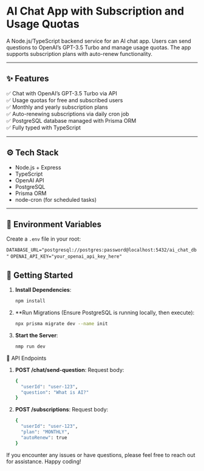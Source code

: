 # AI Chat App with Subscription and Usage Quotas

A Node.js/TypeScript backend service for an AI chat app. Users can send questions to OpenAI’s GPT-3.5 Turbo and manage usage quotas. The app supports subscription plans with auto-renew functionality.

---

## ✨ Features

✅ Chat with OpenAI’s GPT-3.5 Turbo via API  
✅ Usage quotas for free and subscribed users  
✅ Monthly and yearly subscription plans  
✅ Auto-renewing subscriptions via daily cron job  
✅ PostgreSQL database managed with Prisma ORM  
✅ Fully typed with TypeScript

---

## ⚙️ Tech Stack

- Node.js + Express
- TypeScript
- OpenAI API
- PostgreSQL
- Prisma ORM
- node-cron (for scheduled tasks)

---

## 🔑 Environment Variables
Create a `.env` file in your root:


`DATABASE_URL="postgresql://postgres:password@localhost:5432/ai_chat_db"`
`OPENAI_API_KEY="your_openai_api_key_here"`

## 🚀 Getting Started

1. **Install Dependencies**:
    ```bash
   npm install
2. **Run Migrations (Ensure PostgreSQL is running locally, then execute):
    ```bash
   npx prisma migrate dev --name init
3. **Start the Server**:
   ```bash
   nmp run dev

💬 API Endpoints

1. **POST /chat/send-question**:
Request body:
    ```bash
    {
      "userId": "user-123",
      "question": "What is AI?"
    }

2. **POST /subscriptions**:
Request body:
    ```bash
    {
      "userId": "user-123",
      "plan": "MONTHLY",
      "autoRenew": true
    }

If you encounter any issues or have questions, please feel free to reach out for assistance. Happy coding!






